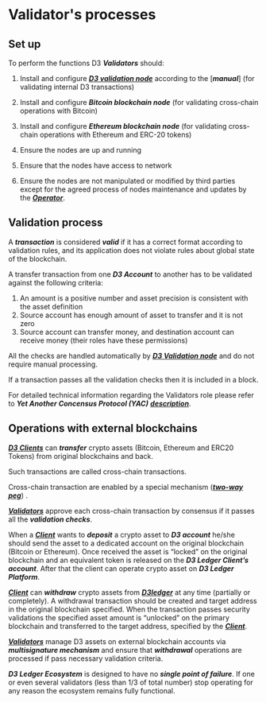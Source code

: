 # Validator's processes

## Set up

To perform the functions D3 **_Validators_** should:

1.	Install and configure [**_D3 validation node_**](https://github.com/alexeymaklakov/D3-wiki/blob/master/docs/nodes.md "Nodes in D3 network") according to the [**_manual_**] (for validating internal D3 transactions)

2.	Install and configure **_Bitcoin blockchain node_** (for validating cross-chain operations with Bitcoin)

3.	Install and configure **_Ethereum blockchain node_** (for validating cross-chain operations with Ethereum and ERC-20 tokens)

4.	Ensure the nodes are up and running

5.	Ensure that the nodes have access to network

6.	Ensure the nodes are not manipulated or modified by third parties except for the agreed process of nodes maintenance and updates by the [**_Operator_**](https://github.com/alexeymaklakov/D3-wiki/blob/master/docs/operator.md "Operator").

## Validation process

A **_transaction_** is considered **_valid_** if it has a correct format according to validation rules, and its application does not violate rules about global state of the blockchain.

A transfer transaction from one **_D3 Account_** to another has to be validated against the following criteria:

1.	An amount is a positive number and asset precision is consistent with the asset definition
2.	Source account has enough amount of asset to transfer and it is not zero
3.	Source account can transfer money, and destination account can receive money (their roles have these permissions)

All the checks are handled automatically by [**_D3 Validation node_**](https://github.com/alexeymaklakov/D3-wiki/blob/master/docs/nodes.md "Nodes in D3 network") and do not require manual processing.

If a transaction passes all the validation checks then it is included in a block.

For detailed technical information regarding the Validators role please refer to **_Yet Another Concensus Protocol (YAC)_** [**_description_**](https://arxiv.org/pdf/1809.00554.pdf "Yet Another Concensus Protocol").

## Operations with external blockchains

[**_D3 Clients_**](https://github.com/alexeymaklakov/D3-wiki/blob/master/docs/clients.md "Clients in D3 network") can **_transfer_** crypto assets (Bitcoin, Ethereum and ERC20 Tokens) from original blockchains and back. 

Such transactions are called cross-chain transactions. 

Cross-chain transaction are enabled by a special mechanism ([**_two-way peg_**](https://github.com/alexeymaklakov/D3-wiki/blob/master/docs/2wp.md "Two-way peg mechanism")) . 

[**_Validators_**](https://github.com/alexeymaklakov/D3-wiki/blob/master/docs/validators.md "Validators in D3 network") approve each cross-chain transaction by consensus if it passes all the **_validation checks_**.

When a [**_Client_**](https://github.com/alexeymaklakov/D3-wiki/blob/master/docs/clients.md "Clients in D3 network") wants to **_deposit_** a crypto asset to **_D3 account_** he/she should send the asset to a dedicated account on the original blockchain (Bitcoin or Ethereum). Once received the asset is “locked” on the original blockchain and an equivalent token is released on the **_D3 Ledger Client’s account_**. After that the client can operate crypto asset on **_D3 Ledger Platform_**.

[**_Client_**](https://github.com/alexeymaklakov/D3-wiki/blob/master/docs/clients.md "Clients in D3 network") can **_withdraw_** crypto assets from [**_D3ledger_**](https://github.com/alexeymaklakov/D3-wiki/blob/master/docs/dlt.md "D3ledger") at any time (partially or completely). A withdrawal transaction should be created and target address in the original blockchain specified. When the transaction passes security validations the specified asset amount is “unlocked” on the primary blockchain and transferred to the target address, specified by the [**_Client_**](https://github.com/alexeymaklakov/D3-wiki/blob/master/docs/clients.md "Clients in D3 network").

[**_Validators_**](https://github.com/alexeymaklakov/D3-wiki/blob/master/docs/validators.md "Validators in D3 network") manage D3 assets on external blockchain accounts via **_multisignature mechanism_** and ensure that **_withdrawal_** operations are processed if pass necessary validation criteria.

**_D3 Ledger Ecosystem_** is designed to have no **_single point of failure_**. If one or even several validators (less than 1/3 of total number) stop operating for any reason the ecosystem remains fully functional. 
